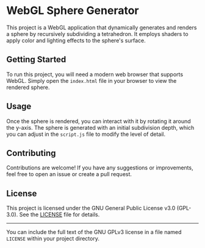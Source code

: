 # WebGL Sphere Generator

This project is a WebGL application that dynamically generates and renders a sphere by recursively subdividing a tetrahedron. It employs shaders to apply color and lighting effects to the sphere's surface.

## Getting Started

To run this project, you will need a modern web browser that supports WebGL. Simply open the `index.html` file in your browser to view the rendered sphere.

## Usage

Once the sphere is rendered, you can interact with it by rotating it around the y-axis. The sphere is generated with an initial subdivision depth, which you can adjust in the `script.js` file to modify the level of detail.

## Contributing

Contributions are welcome! If you have any suggestions or improvements, feel free to open an issue or create a pull request.

## License

This project is licensed under the GNU General Public License v3.0 (GPL-3.0). See the [LICENSE](LICENSE) file for details.

--- 

You can include the full text of the GNU GPLv3 license in a file named `LICENSE` within your project directory.